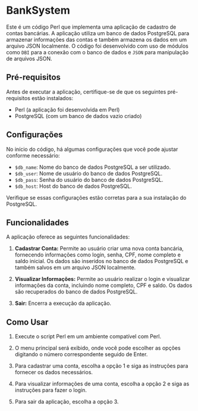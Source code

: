 # BankSystem

Este é um código Perl que implementa uma aplicação de cadastro de contas bancárias. A aplicação utiliza um banco de dados PostgreSQL para armazenar informações das contas e também armazena os dados em um arquivo JSON localmente. O código foi desenvolvido com uso de módulos como `DBI` para a conexão com o banco de dados e `JSON` para manipulação de arquivos JSON.

## Pré-requisitos

Antes de executar a aplicação, certifique-se de que os seguintes pré-requisitos estão instalados:

- Perl (a aplicação foi desenvolvida em Perl)
- PostgreSQL (com um banco de dados vazio criado)

## Configurações

No início do código, há algumas configurações que você pode ajustar conforme necessário:

- `$db_name`: Nome do banco de dados PostgreSQL a ser utilizado.
- `$db_user`: Nome de usuário do banco de dados PostgreSQL.
- `$db_pass`: Senha do usuário do banco de dados PostgreSQL.
- `$db_host`: Host do banco de dados PostgreSQL.

Verifique se essas configurações estão corretas para a sua instalação do PostgreSQL.

## Funcionalidades

A aplicação oferece as seguintes funcionalidades:

1. **Cadastrar Conta:** Permite ao usuário criar uma nova conta bancária, fornecendo informações como login, senha, CPF, nome completo e saldo inicial. Os dados são inseridos no banco de dados PostgreSQL e também salvos em um arquivo JSON localmente.

2. **Visualizar Informações:** Permite ao usuário realizar o login e visualizar informações da conta, incluindo nome completo, CPF e saldo. Os dados são recuperados do banco de dados PostgreSQL.

3. **Sair:** Encerra a execução da aplicação.

## Como Usar

1. Execute o script Perl em um ambiente compatível com Perl.

2. O menu principal será exibido, onde você pode escolher as opções digitando o número correspondente seguido de Enter.

3. Para cadastrar uma conta, escolha a opção 1 e siga as instruções para fornecer os dados necessários.

4. Para visualizar informações de uma conta, escolha a opção 2 e siga as instruções para fazer o login.

5. Para sair da aplicação, escolha a opção 3.

